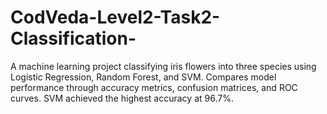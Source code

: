 # CodVeda-Level2-Task2-Classification-
A machine learning project classifying iris flowers into three species using Logistic Regression, Random Forest, and SVM. Compares model performance through accuracy metrics, confusion matrices, and ROC curves. SVM achieved the highest accuracy at 96.7%.
